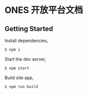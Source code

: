 # ONES 开放平台文档

## Getting Started

Install dependencies,

```bash
$ npm i
```

Start the dev server,

```bash
$ npm start
```

Build site app,

```bash
$ npm run build
```
